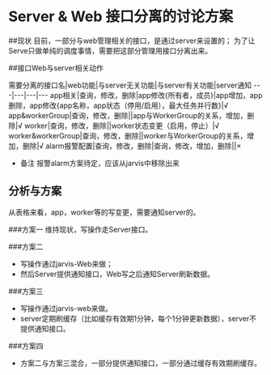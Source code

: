 # Server & Web 接口分离的讨论方案

##现状
目前，一部分与web管理相关的接口，是通过server来设置的；
为了让Serve只做单纯的调度事情，需要把这部分管理用接口分离出来。

##接口Web与server相关动作

需要分离的接口名|web功能|与server无关功能|与server有关功能|server通知
---|---|---|---
app相关|查询，修改，删除|app修改{所有者，成员}|app增加，app删除，app修改{app名称，app状态（停用/启用），最大任务并行数}|√
app&workerGroup|查询，修改，删除||app与WorkerGroup的关系，增加，删除|√
worker|查询，修改，删除||worker状态变更（启用，停止）|√
worker&workerGroup|查询，修改，删除||worker与WorkerGroup的关系，增加，删除|√
alarm报警配置|查询，修改，删除|查询，修改，增加，删除||×

* 备注 报警alarm方案待定，应该从jarvis中移除出来


## 分析与方案
从表格来看，app，worker等的写变更，需要通知server的。

###方案一
维持现状，写操作走Server接口。

###方案二
* 写操作通过jarvis-Web来做；
* 然后Server提供通知接口，Web写之后通知Server刷新数据。

###方案三
* 写操作通过jarvis-web来做。
* server定期刷缓存（比如缓存有效期1分钟，每个1分钟更新数据），server不提供通知接口。


###方案四
* 方案二与方案三混合，一部分提供通知接口，一部分通过缓存有效期刷缓存。










